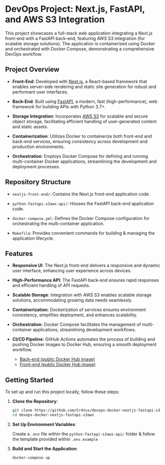 # DevOps Project: Next.js, FastAPI, and AWS S3 Integration

This project showcases a full-stack web application integrating a Next.js front-end with a FastAPI back-end, featuring AWS S3 integration (for scalable storage solutions). The application is containerized using Docker and orchestrated with Docker Compose, demonstrating a comprehensive DevOps workflow.

## Project Overview

- **Front-End**: Developed with [Next.js](https://nextjs.org/), a React-based framework that enables server-side rendering and static site generation for robust and performant user interfaces.

- **Back-End**: Built using [FastAPI](https://fastapi.tiangolo.com/), a modern, fast (high-performance), web framework for building APIs with Python 3.7+.

- **Storage Integration**: Incorporates [AWS S3](https://aws.amazon.com/s3/) for scalable and secure object storage, facilitating efficient handling of user-generated content and static assets.

- **Containerization**: Utilizes Docker to containerize both front-end and back-end services, ensuring consistency across development and production environments.

- **Orchestration**: Employs Docker Compose for defining and running multi-container Docker applications, streamlining the development and deployment processes.

## Repository Structure

- `nextjs-front-end/`: Contains the Next.js front-end application code.

- `python-fastapi-s3aws-api/`: Houses the FastAPI back-end application code.

- `docker-compose.yml`: Defines the Docker Compose configuration for orchestrating the multi-container application.

- `Makefile`: Provides convenient commands for building & managing the application lifecycle.

## Features

- **Responsive UI**: The Next.js front-end delivers a responsive and dynamic user interface, enhancing user experience across devices.

- **High-Performance API**: The FastAPI back-end ensures rapid responses and efficient handling of API requests.

- **Scalable Storage**: Integration with AWS S3 enables scalable storage solutions, accommodating growing data needs seamlessly.

- **Containerization**: Dockerization of services ensures environment consistency, simplifies deployment, and enhances scalability.

- **Orchestration**: Docker Compose facilitates the management of multi-container applications, streamlining development workflows.

- **CI/CD Pipeline**:  GitHub Actions automates the process of building and pushing Docker images to Docker Hub, ensuring a smooth deployment workflow.

    - [Back-end (public Docker Hub image)](https://hub.docker.com/repository/docker/cr4tus/devops-back-end/general)
    - [Front-end (public Docker Hub image)](https://hub.docker.com/repository/docker/cr4tus/devops-front-end/general)

## Getting Started

To set up and run this project locally, follow these steps:

1. **Clone the Repository**:
   ```bash
   git clone https://github.com/Cr4tus/devops-docker-nextjs-fastapi-s3aws.git
   cd devops-docker-nextjs-fastapi-s3aws
   ```

2. **Set Up Environment Variables**:
    
    Create a `.env` file within the `python-fastapi-s3aws-api/` folder & follow the template provided within `.env.example`

3. **Build and Start the Application**:
    ```bash
    docker-compose up
    ```
